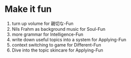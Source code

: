 # Make it fun

1. turn up volume for 親切な-Fun
2. Nils Frahm as background music for Soul-Fun
3. more grammar for Intelligence-Fun
4. write down useful topics  into a system for Applying-Fun
5. context switching to game for Different-Fun
6. Dive into the topic skincare for Applying-Fun

